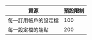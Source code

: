 資源| 預設限制
---|---
每一訂用帳戶的設定檔 | 100
每一設定檔的端點| 200

<!---HONumber=August15_HO7-->

<!---HONumber=August15_HO7-->